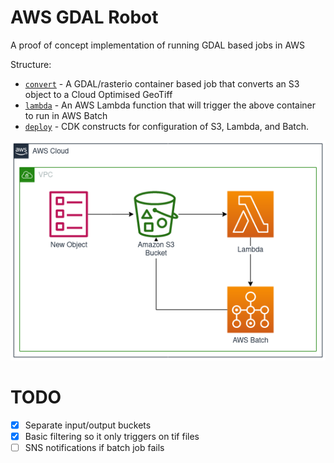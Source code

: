 # AWS GDAL Robot
A proof of concept implementation of running GDAL based jobs in AWS

Structure:
* [`convert`](convert/) - A GDAL/rasterio container based job that converts an S3 object to a Cloud Optimised GeoTiff
* [`lambda`](lambda/) - An AWS Lambda function that will trigger the above container to run in AWS Batch
* [`deploy`](deploy/) - CDK constructs for configuration of S3, Lambda, and Batch.

![AWS Diagram](diagram.png)

# TODO

- [x] Separate input/output buckets
- [x] Basic filtering so it only triggers on tif files
- [ ] SNS notifications if batch job fails